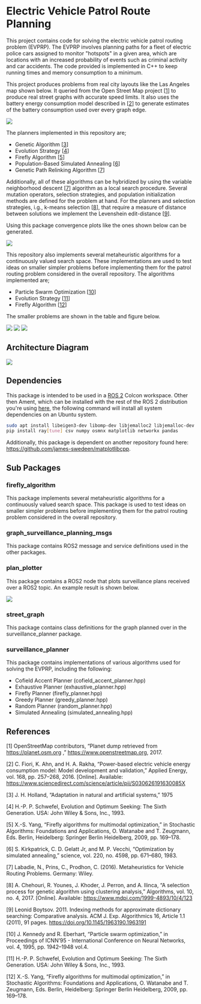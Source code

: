 # Electric Vehicle Patrol Route Planning

This project contains code for solving the electric vehicle patrol routing problem (EVPRP).
The EVPRP involves planning paths for a fleet of electric police cars assigned to monitor "hotspots" in a given area, which are locations with an increased probability of events such as criminal activity and car accidents.
The code provided is implemented in C++ to keep running times and memory consumption to a minimum.

This project produces problems from real city layouts like the Las Angeles map shown below.
It queried from the Open Street Map project [[1](#1)] to produce real street graphs with accurate speed limits.
It also uses the battery energy consumption model described in [[2](#2)] to generate estimates of the battery consumption used over every graph edge.

<img src="./street_graph/pics/street_graph.png">

The planners implemented in this repository are;

  * Genetic Algorithm [[3](#3)]
  * Evolution Strategy [[4](#4)]
  * Firefly Algorithm [[5](#5)]
  * Population-Based Simulated Annealing [[6](#6)]
  * Genetic Path Relinking Algorithm [[7](#7)]

Additionally, all of these algorithms can be hybridized by using the variable neighborhood descent [[7](#7)] algorithm as a local search procedure.
Several mutation operators, selection strategies, and population initialization methods are defined for the problem at hand.
For the planners and selection strategies, i.g., k-means selection [[8](#8)], that require a measure of distance between solutions we implement the Levenshein edit-distance [[9](#9)].

Using this package convergence plots like the ones shown below can be generated.

<img src="./pics/convergence_plots.png">

This repository also implements several metaheuristic algorithms for a continuously valued search space.
These implementations are used to test ideas on smaller simpler problems before implementing them for the patrol routing problem considered in the overall repository.
The algorithms implemented are;

  * Particle Swarm Optimization [[10](#10)]
  * Evolution Strategy [[11](#11)]
  * Firefly Algorithm [[12](#12)]

The smaller problems are shown in the table and figure below.

<img src="./firefly_algorithm/pics/problems.png">

<img src="./firefly_algorithm/pics/cost_funcs.png">

<img src="./firefly_algorithm/pics/convergence_plots.png">

## Architecture Diagram

<img src="./pics/graph_surveillance_planning.png">

## Dependencies

This package is intended to be used in a [ROS 2](https://docs.ros.org/en/jazzy/index.html) Colcon workspace.
Other then Ament, which can be installed with the rest of the ROS 2 distribution you're using [here](https://docs.ros.org/en/jazzy/Installation.html), the following command will install all system dependencies on an Ubuntu system.

```bash
sudo apt install libeigen3-dev libomp-dev libjemalloc2 libjemalloc-dev libopencv-dev libblas-dev liblapack-dev libtbb-dev libboost-all-dev
pip install ray[tune] csv numpy osmnx matplotlib networkx pandas
```
Additionally, this package is dependent on another repository found here: https://github.com/james-swedeen/matplotlibcpp.

## Sub Packages

### firefly_algorithm

This package implements several metaheuristic algorithms for a continuously valued search space.
This package is used to test ideas on smaller simpler problems before implementing them for the patrol routing problem considered in the overall repository.

### graph_surveillance_planning_msgs

This package contains ROS2 message and service definitions used in the other packages.

### plan_plotter

This package contains a ROS2 node that plots surveillance plans received over a ROS2 topic.
An example result is shown below.

<img src="./plan_plotter/pics/planner_test.svg">

### street_graph

This package contains class definitions for the graph planned over in the surveillance_planner package.

### surveillance_planner

This package contains implementations of various algorithms used for solving the EVPRP, including the following:
- Cofield Accent Planner (cofield_accent_planner.hpp)
- Exhaustive Planner (exhaustive_planner.hpp)
- Firefly Planner (firefly_planner.hpp)
- Greedy Planner (greedy_planner.hpp)
- Random Planner (random_planner.hpp)
- Simulated Annealing (simulated_annealing.hpp)

## References

<a id="1">[1]</a>
OpenStreetMap contributors, “Planet dump retrieved from https://planet.osm.org ,” https://www.openstreetmap.org, 2017.

<a id="2">[2]</a>
C. Fiori, K. Ahn, and H. A. Rakha, “Power-based electric vehicle energy consumption model: Model development and validation,” Applied Energy, vol. 168, pp. 257–268, 2016. [Online]. Available: https://www.sciencedirect.com/science/article/pii/S030626191630085X

<a id="3">[3]</a>
J. H. Holland, “Adaptation in natural and artificial systems,” 1975

<a id="4">[4]</a>
H.-P. P. Schwefel, Evolution and Optimum Seeking: The Sixth Generation. USA: John Wiley & Sons, Inc., 1993.

<a id="5">[5]</a>
X.-S. Yang, “Firefly algorithms for multimodal optimization,” in Stochastic Algorithms: Foundations and Applications, O. Watanabe and T. Zeugmann, Eds. Berlin, Heidelberg: Springer Berlin Heidelberg, 2009, pp. 169–178.

<a id="6">[6]</a>
S. Kirkpatrick, C. D. Gelatt Jr, and M. P. Vecchi, “Optimization by simulated annealing,” science, vol. 220, no. 4598, pp. 671–680, 1983.

<a id="7">[7]</a>
Labadie, N., Prins, C., Prodhon, C. (2016). Metaheuristics for Vehicle Routing Problems. Germany: Wiley.

<a id="8">[8]</a>
A. Chehouri, R. Younes, J. Khoder, J. Perron, and A. Ilinca, “A selection process for genetic algorithm using clustering analysis,” Algorithms, vol. 10, no. 4, 2017. [Online]. Available: https://www.mdpi.com/1999-4893/10/4/123

<a id="9">[9]</a>
Leonid Boytsov. 2011. Indexing methods for approximate dictionary searching: Comparative analysis. ACM J. Exp. Algorithmics 16, Article 1.1 (2011), 91 pages. https://doi.org/10.1145/1963190.1963191

<a id="10">[10]</a>
J. Kennedy and R. Eberhart, “Particle swarm optimization,” in Proceedings of ICNN’95 - International Conference on Neural Networks, vol. 4, 1995, pp. 1942–1948 vol.4.

<a id="11">[11]</a>
H.-P. P. Schwefel, Evolution and Optimum Seeking: The Sixth Generation. USA: John Wiley & Sons, Inc., 1993.

<a id="12">[12]</a>
X.-S. Yang, “Firefly algorithms for multimodal optimization,” in Stochastic Algorithms: Foundations and Applications, O. Watanabe and T. Zeugmann, Eds. Berlin, Heidelberg: Springer Berlin Heidelberg, 2009, pp. 169–178.

